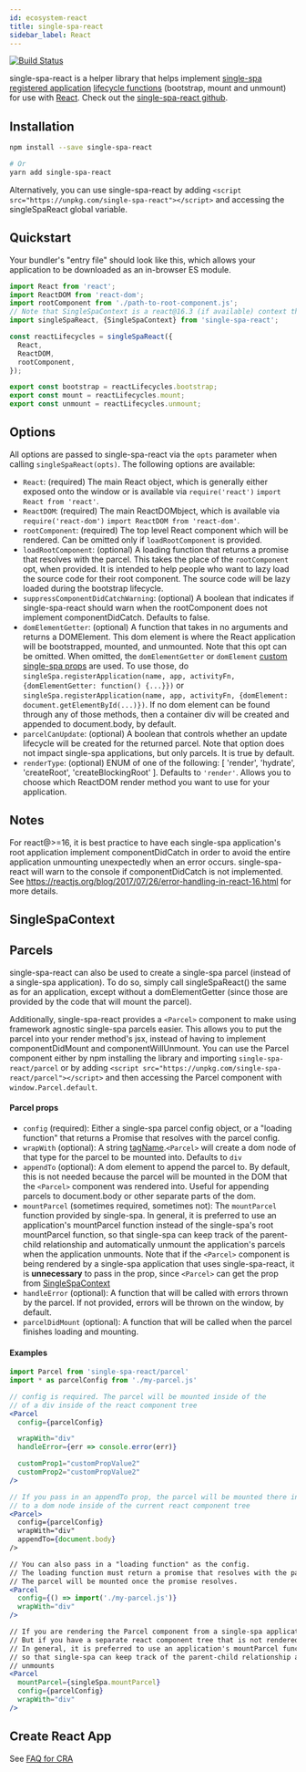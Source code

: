 ```yaml
---
id: ecosystem-react 
title: single-spa-react
sidebar_label: React
---
```


[![Build Status](https://travis-ci.com/single-spa/single-spa-react.svg?branch=master)](https://travis-ci.com/single-spa/single-spa-react)

single-spa-react is a helper library that helps implement [single-spa registered application](configuration#registering-applications) [lifecycle functions](building-applications.md#registered-application-lifecycle) (bootstrap, mount and unmount) for use with [React](https://reactjs.org/). Check out the [single-spa-react github](https://github.com/single-spa/single-spa-react).

## Installation
```sh
npm install --save single-spa-react

# Or
yarn add single-spa-react
```

Alternatively, you can use single-spa-react by adding `<script src="https://unpkg.com/single-spa-react"></script>` and accessing the singleSpaReact global variable.

## Quickstart
Your bundler's "entry file" should look like this, which allows your application to be downloaded as an in-browser ES module.

```js
import React from 'react';
import ReactDOM from 'react-dom';
import rootComponent from './path-to-root-component.js';
// Note that SingleSpaContext is a react@16.3 (if available) context that provides the singleSpa props
import singleSpaReact, {SingleSpaContext} from 'single-spa-react';

const reactLifecycles = singleSpaReact({
  React,
  ReactDOM,
  rootComponent,
});

export const bootstrap = reactLifecycles.bootstrap;
export const mount = reactLifecycles.mount;
export const unmount = reactLifecycles.unmount;
```

## Options

All options are passed to single-spa-react via the `opts` parameter when calling `singleSpaReact(opts)`. The following options are available:

- `React`: (required) The main React object, which is generally either exposed onto the window or is available via `require('react')` `import React from 'react'`.
- `ReactDOM`: (required) The main ReactDOMbject, which is available via `require('react-dom')` `import ReactDOM from 'react-dom'`.
- `rootComponent`: (required) The top level React component which will be rendered. Can be omitted only if `loadRootComponent` is provided.
- `loadRootComponent`: (optional) A loading function that returns a promise that resolves with the parcel. This takes the place of the `rootComponent` opt, when provided. It is intended to help people
   who want to lazy load the source code for their root component. The source code will be lazy loaded during the bootstrap lifecycle.
- `suppressComponentDidCatchWarning`: (optional) A boolean that indicates if single-spa-react should warn when the rootComponent does not implement componentDidCatch. Defaults to false.
- `domElementGetter`: (optional) A function that takes in no arguments and returns a DOMElement. This dom element is where the
  React application will be bootstrapped, mounted, and unmounted. Note that this opt can be omitted. When omitted, the `domElementGetter` or `domElement`
  [custom single-spa props](https://github.com/single-spa/single-spa/blob/master/docs/applications.md#custom-props) are used.
  To use those, do `singleSpa.registerApplication(name, app, activityFn, {domElementGetter: function() {...}})` or
  `singleSpa.registerApplication(name, app, activityFn, {domElement: document.getElementById(...)})`. If no dom element can be found through any
  of those methods, then a container div will be created and appended to document.body, by default.
- `parcelCanUpdate`: (optional) A boolean that controls whether an update lifecycle will be created for the returned parcel. Note that option does not impact single-spa applications, but only parcels.
  It is true by default.
- `renderType`: (optional) ENUM of one of the following: [ 'render', 'hydrate', 'createRoot', 'createBlockingRoot' ]. Defaults to `'render'`. Allows you to choose which ReactDOM render method you want to use for your application.

## Notes

For react@>=16, it is best practice to have each single-spa application's root application implement componentDidCatch in order to avoid
the entire application unmounting unexpectedly when an error occurs. single-spa-react will warn to the console if componentDidCatch is not
implemented. See https://reactjs.org/blog/2017/07/26/error-handling-in-react-16.html for more details.

## SingleSpaContext

## Parcels
single-spa-react can also be used to create a single-spa parcel (instead of a single-spa application). To do so, simply call singleSpaReact() the same as for an application, except without a
domElementGetter (since those are provided by the code that will mount the parcel).

Additionally, single-spa-react provides a `<Parcel>` component to make using framework agnostic single-spa parcels easier. This allows you to put the parcel into your render method's jsx, instead of having to implement componentDidMount and componentWillUnmount.
You can use the Parcel component either by npm installing the library and importing `single-spa-react/parcel` or by adding `<script src="https://unpkg.com/single-spa-react/parcel"></script>` and then accessing the Parcel component with `window.Parcel.default`.

#### Parcel props
- `config` (required): Either a single-spa parcel config object, or a "loading function" that returns a Promise that resolves with the parcel config.
- `wrapWith` (optional): A string [tagName](https://developer.mozilla.org/en-US/docs/Web/API/Element/tagName).`<Parcel>` will create a dom node of that type for the parcel to be mounted into. Defaults to `div`
- `appendTo` (optional): A dom element to append the parcel to. By default, this is not needed because the parcel will be mounted in the DOM that the `<Parcel>` component was rendered into. Useful for appending parcels to document.body or other separate parts of the dom.
- `mountParcel` (sometimes required, sometimes not): The `mountParcel` function provided by single-spa. In general, it is preferred to use an application's mountParcel function instead of the
   single-spa's root mountParcel function, so that single-spa can keep track of the parent-child relationship and automatically unmount the application's parcels when the application unmounts.
   Note that if the `<Parcel>` component is being rendered by a single-spa application that uses single-spa-react, it is **unnecessary** to pass in the prop, since `<Parcel>` can get the prop
   from [SingleSpaContext](#singlespacontext)
- `handleError` (optional): A function that will be called with errors thrown by the parcel. If not provided, errors will be thrown on the window, by default.
- `parcelDidMount` (optional): A function that will be called when the parcel finishes loading and mounting.

#### Examples
```jsx
import Parcel from 'single-spa-react/parcel'
import * as parcelConfig from './my-parcel.js'

// config is required. The parcel will be mounted inside of the
// of a div inside of the react component tree
<Parcel
  config={parcelConfig}

  wrapWith="div"
  handleError={err => console.error(err)}

  customProp1="customPropValue2"
  customProp2="customPropValue2"
/>

// If you pass in an appendTo prop, the parcel will be mounted there instead of
// to a dom node inside of the current react component tree
<Parcel>
  config={parcelConfig}
  wrapWith="div"
  appendTo={document.body}
/>

// You can also pass in a "loading function" as the config.
// The loading function must return a promise that resolves with the parcel config.
// The parcel will be mounted once the promise resolves.
<Parcel
  config={() => import('./my-parcel.js')}
  wrapWith="div"
/>

// If you are rendering the Parcel component from a single-spa application, you do not need to pass a mountParcel prop.
// But if you have a separate react component tree that is not rendered by single-spa-react, you **must** pass in a mountParcel prop
// In general, it is preferred to use an application's mountParcel function instead of the single-spa's root mountParcel function,
// so that single-spa can keep track of the parent-child relationship and automatically unmount the application's parcels when the application
// unmounts
<Parcel
  mountParcel={singleSpa.mountParcel}
  config={parcelConfig}
  wrapWith="div"
/>
```

## Create React App
See [FAQ for CRA](https://single-spa.js.org/docs/faq.html#create-react-app)
